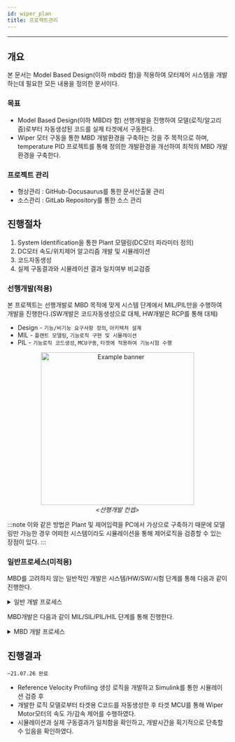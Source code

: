 ```yaml
---
id: wiper_plan
title: 프로젝트관리
---
```


---

## 개요

본 문서는 Model Based Design(이하 mbd라 함)을 적용하여 모터제어 시스템을 개발하는데 필요한 모든 내용을 정의한 문서이다.

### 목표

* Model Based Design(이하 MBD라 함) 선행개발을 진행하여 모델(로직/알고리즘)로부터 자동생성된 코드를 실제 타겟에서 구동한다.
* Wiper 모터 구동을 통한 MBD 개발환경을 구축하는 것을 주 목적으로 하며, temperature PID 프로젝트를 통해 정의한 개발환경을 개선하여 최적의 MBD 개발환경을 구축한다.

### 프로젝트 관리

* 형상관리 : GitHub-Docusaurus를 통한 문서산출물 관리
* 소스관리 : GitLab Repository를 통한 소스 관리

## 진행절차

1. System Identification을 통한 Plant 모델링(DC모터 파라미터 정의)
2. DC모터 속도/위치제어 알고리즘 개발 및 시뮬레이션
3. 코드자동생성
4. 실제 구동결과와 시뮬레이션 결과 일치여부 비교검증

### 선행개발(적용)

본 프로젝트는 선행개발로 MBD 목적에 맞게 시스템 단계에서 MIL/PIL만을 수행하여 개발을 진행한다.(SW개발은 코드자동생성으로 대체, HW개발은 RCP를 통해 대체)
* Design - `기능/비기능 요구사항 정의`, `아키텍처 설계`
* MIL - `플랜트 모델링`, `기능로직 구현 및 시뮬레이션`
* PIL - `기능로직 코드생성`, `MCU구동`, `타겟에 적용하여 기능시험 수행`

<p align="center">
	<img
		src={require('/img/2_mbd/2_pil_simulation_concept.png').default}
		alt="Example banner"
		width="350"
	/><br/><em>&lt;선행개발 컨셉&gt;</em>
</p>

:::note
이와 같은 방법은 Plant 및 제어입력을 PC에서 가상으로 구축하기 때문에 모델링만 가능한 경우 어떠한 시스템이라도 시뮬레이션을 통해 제어로직을 검증할 수 있는 장점이 있다.
:::

### 일반프로세스(미적용)

MBD를 고려하지 않는 일반적인 개발은 시스템/HW/SW/시험 단계를 통해 다음과 같이 진행한다.
<details><summary>일반 개발 프로세스</summary>
	<details><summary>1.시스템</summary>
		<details><summary>1.1 시스템 설계</summary>
			<div>1.1.1 기능정의</div>
			<div>1.1.2 아키텍처 설계</div>
			<div>MBD 아키텍처 설계 단계에서 Function블록 내부 로직/알고리즘 개발 없이 시스템에 대한 전체 구조를 구상/구현한다.</div>
			<div>1.1.3 분석(FMEA/FTA/PMHF/LFM) 및 아키텍처 개정</div>
		</details>
		<details><summary>1.2 플랜트 모델링</summary>
			<div>1.2.1 위치/속도측정</div>
			<div>1.2.2 System Identification</div>
			<div>1.2.3 DC모터 속도/위치제어 알고리즘 개발 및 시뮬레이션</div>
		</details>
		<details><summary>1.3 PIL단계 기능로직 개발 및 시뮬레이션</summary>
			<div>1.3.1 HW/SW인터페이스 설계</div>
			<div>HSI 단계에서 실제 하드웨어 구성, 펌웨어 설명, Embedded Coder 설정 등을 정의한다.</div>
		</details>
	</details>
	<details><summary>2. 소프트웨어</summary>
		<div>2.1 기능 Sequence Diagram</div>
		<div>2.2 Class Diagram을 통한 SW아키텍처 설계 (Matlab2021a class diagram 지원)</div>
	</details>
	<details><summary>3. 하드웨어</summary>
		<div>3.1 Schematic</div>
		<div>3.2 펌웨어 동작확인</div>
	</details>
	<details><summary>4. 시험</summary>
		<div>4.1 선행단계에서는 시스템 레벨의 기능테스트만을 수행한다.</div>
	</details>
</details>

MBD개발은 다음과 같이 MIL/SIL/PIL/HIL 단계를 통해 진행한다.

<details><summary>MBD 개발 프로세스</summary>
	<div>
	<p align="center">
		<img
			src={require('/img/2_mbd/1_mil_sil_pil.png').default}
			alt="Example banner"
			width="350"
		/>
	</p>
	</div>
	<details><summary>1. MIL (Model In the Loop)</summary>
		<div>Plant 모델링을 완료하면 제어로직을 개발하고 시뮬레이션을 통해 동작 결과를 확인할 수 있다.</div>
	</details>
	<details><summary>2. SIL (Software In the Loop)</summary>
		<div>제어로직 개발이 완료되면 타겟보드에서 동작될 코드를 자동생성하고, 무결성을 검증한다.</div>
	</details>
	<details><summary>3. PIL (Processor In the Loop)</summary>
		<div>실제 제어대상이 준비되지 않은 경우 타겟보드에서 코드를 동작시켜 결과를 확인하고,</div>
	</details>
	<details><summary>4. HIL (Hardware In the Loop)</summary>
		<div>실제 제어대상이 준비된 경우 시스템 기능/비기능 테스트를 수행한다.</div>
	</details>
</details>

## 진행결과

`~21.07.26 완료`
* Reference Velocity Profiling 생성 로직을 개발하고 Simulink를 통한 시뮬레이션 검증 후
* 개발한 로직 모델로부터 타겟용 C코드를 자동생성한 후 타겟 MCU를 통해 Wiper Motor모터의 속도 가/감속 제어를 수행하였다.
* 시뮬레이션과 실제 구동결과가 일치함을 확인하고, 개발시간을 획기적으로 단축할 수 있음을 확인하였다.


